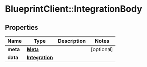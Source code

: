 # BlueprintClient::IntegrationBody

## Properties
Name | Type | Description | Notes
------------ | ------------- | ------------- | -------------
**meta** | [**Meta**](Meta.md) |  | [optional] 
**data** | [**Integration**](Integration.md) |  | 


